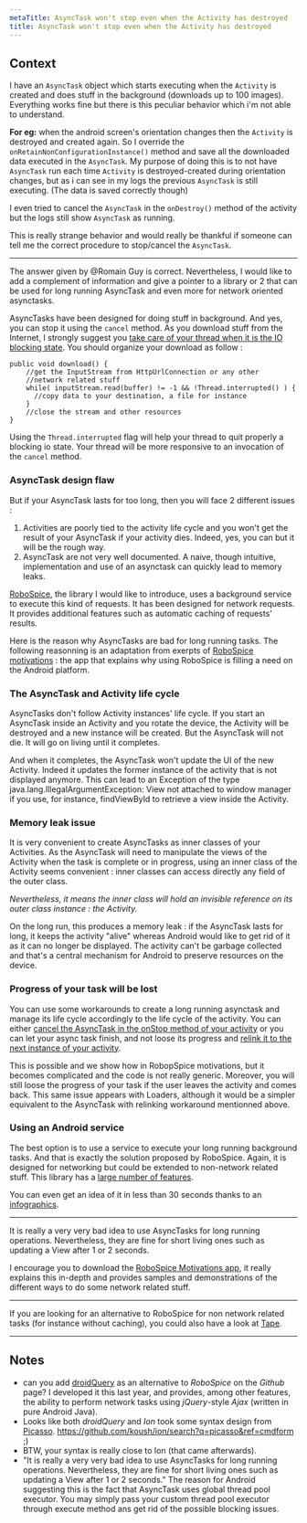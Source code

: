 ```yaml
---
metaTitle: AsyncTask won't stop even when the Activity has destroyed
title: AsyncTask won't stop even when the Activity has destroyed
---
```


## Context

I have an `AsyncTask` object which starts executing when the `Activity` is created and does stuff in the background (downloads up to 100 images). Everything works fine but there is this peculiar behavior which i'm not able to understand.


**For eg:** when the android screen's orientation changes then the `Activity` is destroyed and created again. So I override the `onRetainNonConfigurationInstance()` method and save all the downloaded data executed in the `AsyncTask`. My purpose of doing this is to not have `AsyncTask` run each time `Activity` is destroyed-created during orientation changes, but as i can see in my logs the previous `AsyncTask` is still executing. (The data is saved correctly though)


I even tried to cancel the `AsyncTask` in the `onDestroy()` method of the activity but the logs still show `AsyncTask` as running.


This is really strange behavior and would really be thankful if someone can tell me the correct procedure to stop/cancel the `AsyncTask`.



---

The answer given by @Romain Guy is correct. Nevertheless, I would like to add a complement of information and give a pointer to a library or 2 that can be used for long running AsyncTask and even more for network oriented asynctasks. 


AsyncTasks have been designed for doing stuff in background. And yes, you can stop it using the `cancel` method. As you download stuff from the Internet, I strongly suggest you [take care of your thread when it is the IO blocking state](https://stackoverflow.com/q/4425350/693752). You should organize your download as follow : 



```
public void download() {
    //get the InputStream from HttpUrlConnection or any other
    //network related stuff
    while( inputStream.read(buffer) != -1 && !Thread.interrupted() ) {
      //copy data to your destination, a file for instance
    }
    //close the stream and other resources
}

```

Using the `Thread.interrupted` flag will help your thread to quit properly a blocking io state. Your thread will be more responsive to an invocation of the `cancel` method.


### AsyncTask design flaw


But if your AsyncTask lasts for too long, then you will face 2 different issues : 


1. Activities are poorly tied to the activity life cycle and you won't get the result of your AsyncTask if your activity dies. Indeed, yes, you can but it will be the rough way.
2. AsyncTask are not very well documented. A naive, though intuitive, implementation and use of an asynctask can quickly lead to memory leaks.


[RoboSpice](https://github.com/octo-online/robospice), the library I would like to introduce, uses a background service to execute this kind of requests. It has been designed for network requests. It provides additional features such as automatic caching of requests' results.


Here is the reason why AsyncTasks are bad for long running tasks. The following reasonning is an adaptation from exerpts of [RoboSpice motivations](https://play.google.com/store/apps/details?id=com.octo.android.robospice.motivations) : the app that explains why using RoboSpice is filling a need on the Android platform.


### The AsyncTask and Activity life cycle



AsyncTasks don't follow Activity instances' life cycle. If you start an AsyncTask inside an Activity and you rotate the device, the Activity will be destroyed and a new instance will be created. But the AsyncTask will not die. It will go on living until it completes. 




And when it completes, the AsyncTask won't update the UI of the new Activity. Indeed it updates the former instance of the activity that
is not displayed anymore. This can lead to an Exception of the type java.lang.IllegalArgumentException: View not attached to window manager if you
use, for instance, findViewById to retrieve a view inside the Activity.



### Memory leak issue



It is very convenient to create AsyncTasks as inner classes of your Activities. As the AsyncTask will need to manipulate the views 
of the Activity when the task is complete or in progress, using an inner class of the Activity seems convenient : inner classes can 
access directly any field of the outer class.




*Nevertheless, it means the inner class will hold an invisible reference on its outer class instance : the Activity.*




On the long run, this produces a memory leak : if the AsyncTask lasts for long, it keeps the activity "alive" 
whereas Android would like to get rid of it as it can no longer be displayed. The activity can't be garbage collected and that's a central
mechanism for Android to preserve resources on the device. 



### Progress of your task will be lost


You can use some workarounds to create a long running asynctask and manage its life cycle accordingly to the life cycle of the activity. You can either [cancel the AsyncTask in the onStop method of your activity](https://github.com/square/otto/blob/master/sample/src/main/java/com/squareup/otto/sample/LocationMapFragment.java) or you can let your async task finish, and not loose its progress and [relink it to the next instance of your activity](https://github.com/octo-online/robospice/blob/master/robospice-motivations/src/com/octo/android/robospice/motivations/asynctask/AsyncTaskWithWeakReferenceDemoActivity.java).


This is possible and we show how in RobopSpice motivations, but it becomes complicated and the code is not really generic. Moreover, you will still loose the progress of your task if the user leaves the activity and comes back. This same issue appears with Loaders, although it would be a simpler equivalent to the AsyncTask with relinking workaround mentionned above.


### Using an Android service


The best option is to use a service to execute your long running background tasks. And that is exactly the solution proposed by RoboSpice. Again, it is designed for networking but could be extended to non-network related stuff. This library has a [large number of features](https://github.com/octo-online/robospice/blob/master/README.md).


You can even get an idea of it in less than 30 seconds thanks to an [infographics](https://raw.github.com/octo-online/robospice/master/gfx/RoboSpice-InfoGraphics.png).




---


It is really a very very bad idea to use AsyncTasks for long running operations. Nevertheless, they are fine for short living ones such as updating a View after 1 or 2 seconds.


I encourage you to download the [RoboSpice Motivations app](https://play.google.com/store/apps/details?id=com.octo.android.robospice.motivations), it really explains this in-depth and provides samples and demonstrations of the different ways to do some network related stuff.




---


If you are looking for an alternative to RoboSpice for non network related tasks (for instance without caching), you could also have a look at [Tape](http://square.github.com/tape/).



---

## Notes

-  can you add [droidQuery](http://bit.ly/droidquery) as an alternative to *RoboSpice* on the *Github* page? I developed it this last year, and provides, among other features, the ability to perform network tasks using *jQuery*-style *Ajax* (written in pure Android Java).
- Looks like both *droidQuery* and *Ion* took some syntax design from [Picasso](https://github.com/square/picasso). https://github.com/koush/ion/search?q=picasso&ref=cmdform ;)
- BTW, your syntax is really close to Ion (that came afterwards).
- "It is really a very very bad idea to use AsyncTasks for long running operations. Nevertheless, they are fine for short living ones such as updating a View after 1 or 2 seconds." The reason for Android suggesting this is the fact that AsyncTask uses global thread pool executor. You may simply pass your custom thread pool executor through execute method ans get rid of the possible blocking issues.
